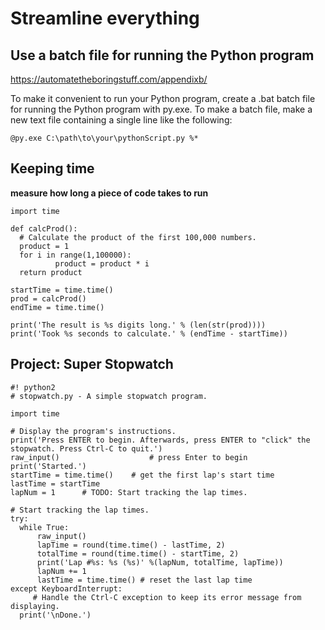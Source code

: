 # Streamline everything

## Use a batch file for running the Python program

https://automatetheboringstuff.com/appendixb/

To make it convenient to run your Python program, create a .bat batch file for running the Python program with py.exe. To make a batch file, make a new text file containing a single line like the following:


```@py.exe C:\path\to\your\pythonScript.py %*```


## Keeping time


**measure how long a piece of code takes to run**

    import time 

    def calcProd(): 
      # Calculate the product of the first 100,000 numbers.
      product = 1
      for i in range(1,100000):
              product = product * i 
      return product

    startTime = time.time()
    prod = calcProd()
    endTime = time.time()

    print('The result is %s digits long.' % (len(str(prod))))
    print('Took %s seconds to calculate.' % (endTime - startTime))
    
    

## Project: Super Stopwatch


    #! python2
    # stopwatch.py - A simple stopwatch program.

    import time

    # Display the program's instructions.
    print('Press ENTER to begin. Afterwards, press ENTER to "click" the stopwatch. Press Ctrl-C to quit.')
    raw_input()                    # press Enter to begin
    print('Started.')
    startTime = time.time()    # get the first lap's start time
    lastTime = startTime
    lapNum = 1      # TODO: Start tracking the lap times.

    # Start tracking the lap times.
    try:
      while True:
          raw_input()
          lapTime = round(time.time() - lastTime, 2)
          totalTime = round(time.time() - startTime, 2)
          print('Lap #%s: %s (%s)' %(lapNum, totalTime, lapTime))
          lapNum += 1
          lastTime = time.time() # reset the last lap time
    except KeyboardInterrupt:
         # Handle the Ctrl-C exception to keep its error message from displaying.
      print('\nDone.')
